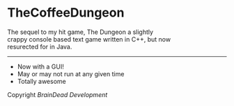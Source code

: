 TheCoffeeDungeon  
================
The sequel to my hit game, The Dungeon a slightly  
crappy console based text game written in C++, but now  
resurected for in Java.

---
* Now with a GUI!
* May or may not run at any given time  
* Totally awesome

Copyright *BrainDead Development*

